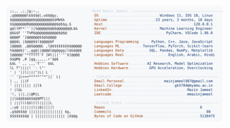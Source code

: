 <picture>
  <source srcset="https://raw.githubusercontent.com/mmazinjameel/mmazinjameel/main/dark_mode.svg?v=1740278795" media="(prefers-color-scheme: dark)">
  <img src="https://raw.githubusercontent.com/mmazinjameel/mmazinjameel/main/light_mode.svg?v=1740278795">
</picture>
